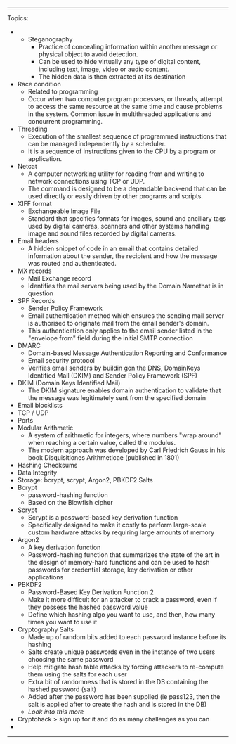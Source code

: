 

---
Topics: 
- - Steganography
	- Practice of concealing information within another message or physical object to avoid detection. 
	- Can be used to hide virtually any type of digital content, including text, image, video or audio content. 
	- The hidden data is then extracted at its destination
- Race condition 
	- Related to programming
	- Occur when two computer program processes, or threads, attempt to access the same resource at the same time and cause problems in the system. Common issue in multithreaded applications and concurrent programming.
- Threading 
	- Execution of the smallest sequence of programmed instructions that can be managed independently by a scheduler. 
	- It is a sequence of instructions given to the CPU by a program or application. 
- Netcat
	- A computer networking utility for reading from and writing to network connections using TCP or UDP. 
	- The command is designed to be a dependable back-end that can be used directly or easily driven by other programs and scripts.
- XIFF format
	- Exchangeable Image File
	- Standard that specifies formats for images, sound and ancillary tags used by digital cameras, scanners and other systems handling image and sound files recorded by digital cameras. 
- Email headers
	- A hidden snippet of code in an email that contains detailed information about the sender, the recipient and how the  message was routed and authenticated.
- MX records
	- Mail Exchange record
	- Identifies the mail servers being used by the Domain Namethat is in question
- SPF Records
	- Sender Policy Framework
	- Email authentication method which ensures the sending mail server is authorised to originate mail from the email sender's domain. 
	- This authentication only applies to the email sender listed in the "envelope from" field during the initial SMTP connectiion
- DMARC
	- Domain-based Message Authentication Reporting and Conformance
	- Email security protocol
	- Verifies email senders by buildin gon the DNS, DomainKeys Identified Mail (DKIM) and Sender Policy Framework (SPF)
- DKIM (Domain Keys Identified Mail)
	- The DKIM signature enables domain authentication to validate that the message was legitimately sent from the specified domain
- Email blocklists
- TCP / UDP
- Ports
- Modular Arithmetic 
	- A system of arithmetic for integers, where numbers "wrap around" when reaching a certain value, called the modulus. 
	- The modern approach was developed by Carl Friedrich Gauss in his book Disquisitiones Arithmeticae (published in 1801)
- Hashing Checksums 
- Data Integrity 
- Storage: bcrypt, scrypt, Argon2, PBKDF2 Salts
- Bcrypt
	- password-hashing function 
	- Based on the Blowfish cipher
- Scrypt
	- Scrypt is a password-based key derivation function
	- Specifically designed to make it costly to perform large-scale custom hardware attacks by requiring large amounts of memory
- Argon2
	- A key derivation function 
	- Password-hashing function that summarizes the state of the art in the design of memory-hard functions and can be used to hash passwords for credential storage, key derivation or other applications
- PBKDF2
	- Password-Based Key Derivation Function 2
	- Make it more difficult for an attacker to crack a password, even if they possess the hashed password value
	- Define which hashing algo you want to use, and then, how many times you want to use it
- Cryptography Salts
	- Made up of random bits added to each password instance before its hashing
	- Salts create unique passwords even in the instance of two users choosing the same password
	- Help mitigate hash table attacks by forcing attackers to re-compute them using the salts for each user
	- Extra bit of randomness that is stored in the DB containing the hashed password (salt)
	- Added after the password has been supplied (ie pass123, then the salt is applied after to create the hash and is stored in the DB)
	- *Look into this more*
- Cryptohack > sign up for it and do as many challenges as you can
- 

---
